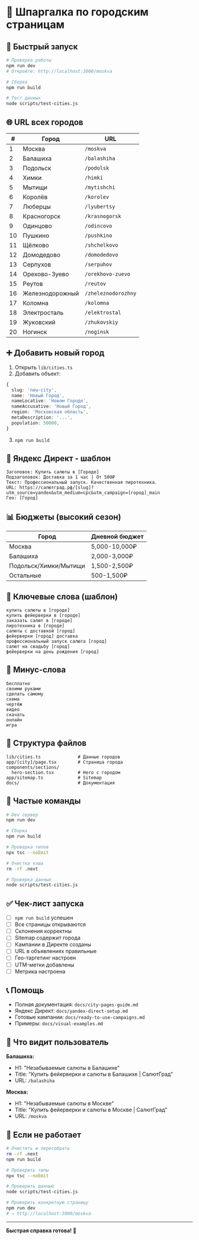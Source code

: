 # 📝 Шпаргалка по городским страницам

## 🚀 Быстрый запуск

```bash
# Проверка работы
npm run dev
# Откройте: http://localhost:3000/moskva

# Сборка
npm run build

# Тест данных
node scripts/test-cities.js
```

## 🌐 URL всех городов

| # | Город | URL |
|---|-------|-----|
| 1 | Москва | `/moskva` |
| 2 | Балашиха | `/balashiha` |
| 3 | Подольск | `/podolsk` |
| 4 | Химки | `/himki` |
| 5 | Мытищи | `/mytishchi` |
| 6 | Королёв | `/korolev` |
| 7 | Люберцы | `/lyubertsy` |
| 8 | Красногорск | `/krasnogorsk` |
| 9 | Одинцово | `/odincovo` |
| 10 | Пушкино | `/pushkino` |
| 11 | Щёлково | `/shchelkovo` |
| 12 | Домодедово | `/domodedovo` |
| 13 | Серпухов | `/serpuhov` |
| 14 | Орехово-Зуево | `/orekhovo-zuevo` |
| 15 | Реутов | `/reutov` |
| 16 | Железнодорожный | `/zheleznodorozhny` |
| 17 | Коломна | `/kolomna` |
| 18 | Электросталь | `/elektrostal` |
| 19 | Жуковский | `/zhukovskiy` |
| 20 | Ногинск | `/noginsk` |

## ➕ Добавить новый город

1. Открыть `lib/cities.ts`
2. Добавить объект:
```typescript
{
  slug: 'new-city',
  name: 'Новый Город',
  nameLocative: 'Новом Городе',
  nameAccusative: 'Новый Город',
  region: 'Московская область',
  metaDescription: '...',
  population: 50000,
}
```
3. `npm run build`

## 🎯 Яндекс Директ - шаблон

```
Заголовок: Купить салюты в [Городе]
Подзаголовок: Доставка за 1 час | От 500₽
Текст: Профессиональный запуск. Качественная пиротехника.
URL: https://салютград.рф/[slug]?utm_source=yandex&utm_medium=cpc&utm_campaign=[город]_main
Гео: [Город]
```

## 📊 Бюджеты (высокий сезон)

| Город | Дневной бюджет |
|-------|----------------|
| Москва | 5,000-10,000₽ |
| Балашиха | 2,000-3,000₽ |
| Подольск/Химки/Мытищи | 1,500-2,500₽ |
| Остальные | 500-1,500₽ |

## 🔑 Ключевые слова (шаблон)

```
купить салюты в [городе]
купить фейерверки в [городе]
заказать салют в [городе]
пиротехника в [городе]
салюты с доставкой [город]
фейерверки [город] доставка
профессиональный запуск салюта [город]
салют на свадьбу [город]
фейерверки на день рождения [город]
```

## 🚫 Минус-слова

```
бесплатно
своими руками
сделать самому
схема
чертёж
видео
скачать
онлайн
игра
```

## 📂 Структура файлов

```
lib/cities.ts              # Данные городов
app/[city]/page.tsx        # Страница города
components/sections/
  hero-section.tsx         # Hero с городом
app/sitemap.ts             # Sitemap
docs/                      # Документация
```

## 🔧 Частые команды

```bash
# Dev сервер
npm run dev

# Сборка
npm run build

# Проверка типов
npx tsc --noEmit

# Очистка кэша
rm -rf .next

# Проверка данных
node scripts/test-cities.js
```

## ✅ Чек-лист запуска

- [ ] `npm run build` успешен
- [ ] Все страницы открываются
- [ ] Склонения корректны
- [ ] Sitemap содержит города
- [ ] Кампании в Директе созданы
- [ ] URL в объявлениях правильные
- [ ] Гео-таргетинг настроен
- [ ] UTM-метки добавлены
- [ ] Метрика настроена

## 📞 Помощь

- Полная документация: `docs/city-pages-guide.md`
- Яндекс Директ: `docs/yandex-direct-setup.md`
- Готовые кампании: `docs/ready-to-use-campaigns.md`
- Примеры: `docs/visual-examples.md`

## 🎨 Что видит пользователь

**Балашиха:**
- H1: "Незабываемые салюты в Балашихе"
- Title: "Купить фейерверки и салюты в Балашихе | СалютГрад"
- URL: `/balashiha`

**Москва:**
- H1: "Незабываемые салюты в Москве"
- Title: "Купить фейерверки и салюты в Москве | СалютГрад"
- URL: `/moskva`

## 🐛 Если не работает

```bash
# Очистить и пересобрать
rm -rf .next
npm run build

# Проверить типы
npx tsc --noEmit

# Проверить данные
node scripts/test-cities.js

# Проверить конкретную страницу
npm run dev
# → http://localhost:3000/moskva
```

---

**Быстрая справка готова! 🚀**


